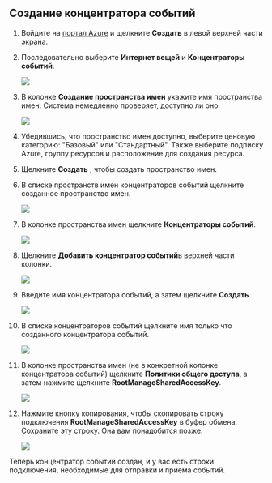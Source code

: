 ## <a name="create-an-event-hub"></a>Создание концентратора событий
1. Войдите на [портал Azure][портал Azure] и щелкните **Создать** в левой верхней части экрана.
2. Последовательно выберите **Интернет вещей** и **Концентраторы событий**.
   
    ![](./media/event-hubs-create-event-hub/create-event-hub9.png)
3. В колонке **Создание пространства имен** укажите имя пространства имен. Система немедленно проверяет, доступно ли оно.
   
    ![](./media/event-hubs-create-event-hub/create-event-hub1.png)
4. Убедившись, что пространство имен доступно, выберите ценовую категорию: "Базовый" или "Стандартный". Также выберите подписку Azure, группу ресурсов и расположение для создания ресурса. 
5. Щелкните **Создать** , чтобы создать пространство имен.
6. В списке пространств имен концентраторов событий щелкните созданное пространство имен.      
   
    ![](./media/event-hubs-create-event-hub/create-event-hub2.png)
7. В колонке пространства имен щелкните **Концентраторы событий**.
   
    ![](./media/event-hubs-create-event-hub/create-event-hub3.png)
8. Щелкните **Добавить концентратор событий**в верхней части колонки.
   
    ![](./media/event-hubs-create-event-hub/create-event-hub4.png)
9. Введите имя концентратора событий, а затем щелкните **Создать**.
   
    ![](./media/event-hubs-create-event-hub/create-event-hub5.png)
10. В списке концентраторов событий щелкните имя только что созданного концентратора событий. 
    
     ![](./media/event-hubs-create-event-hub/create-event-hub6.png)
11. В колонке пространства имен (не в конкретной колонке концентратора событий) щелкните **Политики общего доступа**, а затем нажмите щелкните **RootManageSharedAccessKey**.
    
     ![](./media/event-hubs-create-event-hub/create-event-hub7.png)
12. Нажмите кнопку копирования, чтобы скопировать строку подключения **RootManageSharedAccessKey** в буфер обмена. Сохраните эту строку. Она вам понадобится позже.
    
     ![](./media/event-hubs-create-event-hub/create-event-hub8.png)

Теперь концентратор событий создан, и у вас есть строки подключения, необходимые для отправки и приема событий.

[портал Azure]: https://portal.azure.com/

<!--HONumber=Nov16_HO4-->


